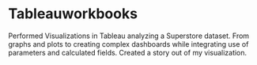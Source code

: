 # Tableauworkbooks
Performed Visualizations in Tableau analyzing a Superstore dataset. From graphs and plots to creating complex dashboards while integrating use of parameters and calculated fields. Created a story out of my visualization.
